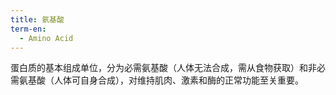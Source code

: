 ```yaml
---
title: 氨基酸
term-en:
  - Amino Acid
---
```

蛋白质的基本组成单位，分为必需氨基酸（人体无法合成，需从食物获取）和非必需氨基酸（人体可自身合成），对维持肌肉、激素和酶的正常功能至关重要。
